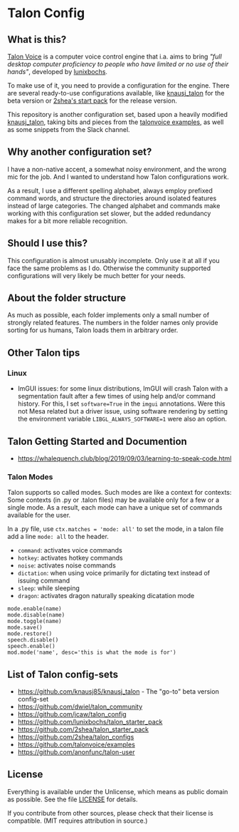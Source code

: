 Talon Config
================

What is this?
--------------

[Talon Voice](https://talonvoice.com/) is a computer voice control engine that i.a. aims to bring _"full desktop computer proficiency to people who have limited or no use of their hands"_, developed by [lunixbochs](https://github.com/lunixbochs/).

To make use of it, you need to provide a configuration for the engine.
There are several ready-to-use configurations available, like [knausj_talon](https://github.com/knausj85/knausj_talon) for the beta version or [2shea's start pack](https://github.com/2shea/talon_starter_pack) for the release version.

This repository is another configuration set, based upon a heavily modified [knausj_talon](https://github.com/knausj85/knausj_talon), taking bits and pieces from the [talonvoice examples](https://github.com/talonvoice/examples), as well as some snippets from the Slack channel.


Why another configuration set?
-------------------------------

I have a non-native accent, a somewhat noisy environment, and the wrong mic for the job.
And I wanted to understand how Talon configurations work.

As a result, I use a different spelling alphabet, always employ prefixed command words, and structure the directories around isolated features instead of large categories.
The changed alphabet and commands make working with this configuration set slower, but the added redundancy makes for a bit more reliable recognition.


Should I use this?
-------------------

This configuration is almost unusably incomplete.
Only use it at all if you face the same problems as I do.
Otherwise the community supported configurations will very likely be much better for your needs.


About the folder structure
----------------------------

As much as possible, each folder implements only a small number of strongly related features.
The numbers in the folder names only provide sorting for us humans, Talon loads them in arbitrary order.


Other Talon tips
-----------------

### Linux

* ImGUI issues: for some linux distributions, ImGUI will crash Talon with a segmentation fault after a few times of using help and/or command history.
  For this, I set `software=True` in the `imgui` annotations.
  Were this not Mesa related but a driver issue, using software rendering by setting the environment variable `LIBGL_ALWAYS_SOFTWARE=1` were also an option.


Talon Getting Started and Documention
--------------------------------------

* https://whalequench.club/blog/2019/09/03/learning-to-speak-code.html

### Talon Modes

Talon supports so called modes.
Such modes are like a context for contexts:
Some contexts (in .py or .talon files) may be available only for a few or a single mode.
As a result, each mode can have a unique set of commands available for the user.

In a .py file, use `ctx.matches = 'mode: all'` to set the mode, in a talon file add a line `mode: all` to the header.

* `command`: activates voice commands
* `hotkey`: activates hotkey commands
* `noise`: activates noise commands
* `dictation`: when using voice primarily for dictating text instead of issuing command
* `sleep`: while sleeping
* `dragon`: activates dragon naturally speaking dicatation mode

```
mode.enable(name)
mode.disable(name)
mode.toggle(name)
mode.save()
mode.restore()
speech.disable()
speech.enable()
mod.mode('name', desc='this is what the mode is for')
```


List of Talon config-sets
--------------------------

* https://github.com/knausj85/knausj_talon - The "go-to" beta version config-set
* https://github.com/dwiel/talon_community
* https://github.com/jcaw/talon_config
* https://github.com/lunixbochs/talon_starter_pack
* https://github.com/2shea/talon_starter_pack
* https://github.com/2shea/talon_configs
* https://github.com/talonvoice/examples
* https://github.com/anonfunc/talon-user


License
--------

Everything is available under the Unlicense, which means as public domain as possible.
See the file [LICENSE](./LICENSE) for details.

If you contribute from other sources, please check that their license is compatible.
(MIT requires attribution in source.)
